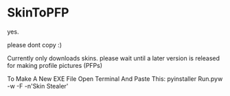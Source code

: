 # SkinToPFP
yes.

please dont copy :)

Currently only downloads skins. please wait until a later version is released for making profile pictures (PFPs)

To Make A New EXE File Open Terminal And Paste This: pyinstaller Run.pyw -w -F -n'Skin Stealer'